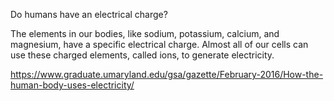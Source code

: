 Do humans have an electrical charge?

The elements in our bodies, like sodium, potassium, calcium, and magnesium, have a specific electrical charge. Almost all of our cells can use these charged elements, called ions, to generate electricity.

https://www.graduate.umaryland.edu/gsa/gazette/February-2016/How-the-human-body-uses-electricity/